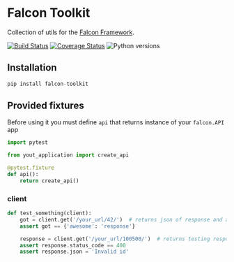 Falcon Toolkit
===
Collection of utils for the [Falcon Framework](https://github.com/falconry/falcon).

[![Build Status](https://travis-ci.org/cryptomaniac512/falcon-toolkit.svg?branch=master)](https://travis-ci.org/cryptomaniac512/falcon-toolkit)
[![Coverage Status](https://coveralls.io/repos/github/cryptomaniac512/falcon-toolkit/badge.svg?branch=master)](https://coveralls.io/github/cryptomaniac512/falcon-toolkit?branch=master)
![Python versions](https://img.shields.io/badge/python-3.4,%203.5,%203.6-blue.svg)

## Installation

``` python
pip install falcon-toolkit
```

## Provided fixtures

Before using it you must define `api` that returns instance of your `falcon.API` app

``` python
import pytest

from yout_application import create_api

@pytest.fixture
def api():
    return create_api()
```

### client

``` python
def test_something(client):
    got = client.get('/your_url/42/')  # returns json of response and automatically check response status code
	assert got == {'awesome': 'response'}

	response = client.get('/your_url/100500/')  # returns testing response object and skip status code check
	assert response.status_code == 400
	assert response.json = 'Invalid id'
```
